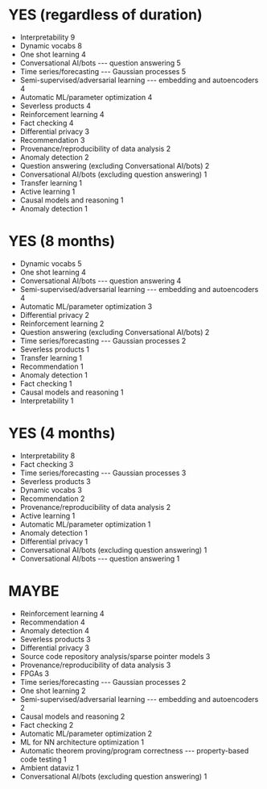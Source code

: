 # YES (regardless of duration)

- Interpretability 9
- Dynamic vocabs 8
- One shot learning  4
- Conversational AI/bots --- question answering 5
- Time series/forecasting --- Gaussian processes 5
- Semi-supervised/adversarial learning --- embedding and autoencoders 4
- Automatic ML/parameter optimization 4
- Severless products 4
- Reinforcement learning 4
- Fact checking 4
- Differential privacy 3
- Recommendation 3
- Provenance/reproducibility of data analysis 2
- Anomaly detection 2
- Question answering (excluding Conversational AI/bots) 2
- Conversational AI/bots (excluding question answering) 1
- Transfer learning 1
- Active learning 1
- Causal models and reasoning 1
- Anomaly detection 1

# YES (8 months)

- Dynamic vocabs 5
- One shot learning  4
- Conversational AI/bots --- question answering 4
- Semi-supervised/adversarial learning --- embedding and autoencoders 4
- Automatic ML/parameter optimization 3
- Differential privacy 2
- Reinforcement learning 2
- Question answering (excluding Conversational AI/bots) 2
- Time series/forecasting --- Gaussian processes 2
- Severless products 1
- Transfer learning 1
- Recommendation 1
- Anomaly detection 1
- Fact checking 1
- Causal models and reasoning 1
- Interpretability 1

# YES (4 months)

- Interpretability 8
- Fact checking 3
- Time series/forecasting --- Gaussian processes 3
- Severless products 3
- Dynamic vocabs 3
- Recommendation 2
- Provenance/reproducibility of data analysis 2
- Active learning 1
- Automatic ML/parameter optimization 1
- Anomaly detection 1
- Differential privacy 1
- Conversational AI/bots (excluding question answering) 1
- Conversational AI/bots --- question answering 1

# MAYBE

- Reinforcement learning 4
- Recommendation 4
- Anomaly detection 4
- Severless products 3
- Differential privacy 3
- Source code repository analysis/sparse pointer models 3
- Provenance/reproducibility of data analysis 3
- FPGAs 3
- Time series/forecasting --- Gaussian processes 2
- One shot learning  2
- Semi-supervised/adversarial learning --- embedding and autoencoders 2
- Causal models and reasoning 2
- Fact checking 2
- Automatic ML/parameter optimization 2
- ML for NN architecture optimization 1
- Automatic theorem proving/program correctness --- property-based code testing 1
- Ambient dataviz 1
- Conversational AI/bots (excluding question answering) 1
